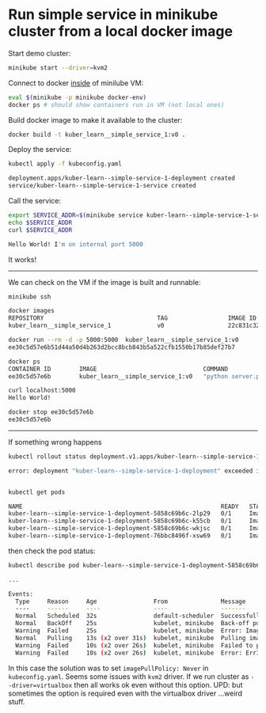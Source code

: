 # Run simple service in minikube cluster from a local docker image

Start demo cluster:

```bash
minikube start --driver=kvm2
```

Connect to docker [inside](https://stackoverflow.com/questions/52310599/what-does-minikube-docker-env-mean) of minilube VM:

```bash
eval $(minikube -p minikube docker-env)
docker ps # should show containers run in VM (not local ones)
```

Build docker image to make it available to the cluster:

```bash
docker build -t kuber_learn__simple_service_1:v0 .
```

Deploy the service:

```bash
kubectl apply -f kubeconfig.yaml

deployment.apps/kuber-learn--simple-service-1-deployment created
service/kuber-learn--simple-service-1-service created
```

Call the service:

```bash
export SERVICE_ADDR=$(minikube service kuber-learn--simple-service-1-service --url)
echo $SERVICE_ADDR
curl $SERVICE_ADDR

Hello World! I'm on internal port 5000
```

It works!

---

We can check on the VM if the image is built and runnable:

```bash
minikube ssh

docker images
REPOSITORY                                TAG                 IMAGE ID            CREATED             SIZE
kuber_learn__simple_service_1             v0                  22c831c3298f        17 minutes ago      122MB

docker run --rm -d -p 5000:5000  kuber_learn__simple_service_1:v0
ee30c5d57e6b51d44a50d4b263d2bcc8bcb843b5a522cfb1550b17b85def27b7

docker ps
CONTAINER ID        IMAGE                              COMMAND                  CREATED             STATUS              PORTS                    NAMES
ee30c5d57e6b        kuber_learn__simple_service_1:v0   "python server.py"       3 seconds ago       Up 2 seconds        0.0.0.0:5000->5000/tcp   suspicious_haibt

curl localhost:5000
Hello World!

docker stop ee30c5d57e6b
ee30c5d57e6b
```

---

If something wrong happens

```bash
kubectl rollout status deployment.v1.apps/kuber-learn--simple-service-1-deployment

error: deployment "kuber-learn--simple-service-1-deployment" exceeded its progress deadline


kubectl get pods

NAME                                                        READY   STATUS             RESTARTS   AGE
kuber-learn--simple-service-1-deployment-5858c69b6c-2lp29   0/1     ImagePullBackOff   0          27m
kuber-learn--simple-service-1-deployment-5858c69b6c-k55cb   0/1     ImagePullBackOff   0          27m
kuber-learn--simple-service-1-deployment-5858c69b6c-wkjsc   0/1     ImagePullBackOff   0          27m
kuber-learn--simple-service-1-deployment-76bbc8496f-xsw69   0/1     ImagePullBackOff   0          23m
```

then check the pod status:

```bash
kubectl describe pod kuber-learn--simple-service-1-deployment-5858c69b6c-2lp29

...

Events:
  Type     Reason     Age                From               Message
  ----     ------     ----               ----               -------
  Normal   Scheduled  32s                default-scheduler  Successfully assigned default/kuber-learn--simple-service-1-deployment-6dffc4579f-687vf to minikube
  Normal   BackOff    25s                kubelet, minikube  Back-off pulling image "kuber_learn__simple_service_1:v0"
  Warning  Failed     25s                kubelet, minikube  Error: ImagePullBackOff
  Normal   Pulling    13s (x2 over 31s)  kubelet, minikube  Pulling image "kuber_learn__simple_service_1:v0"
  Warning  Failed     10s (x2 over 26s)  kubelet, minikube  Failed to pull image "kuber_learn__simple_service_1:v0": rpc error: code = Unknown desc = Error response from daemon: pull access denied for kuber_learn__simple_service_1, repository does not exist or may require 'docker login': denied: requested access to the resource is denied
  Warning  Failed     10s (x2 over 26s)  kubelet, minikube  Error: ErrImagePull
```

In this case the solution was to set `imagePullPolicy: Never` in `kubeconfig.yaml`. Seems some issues with `kvm2` driver. If we run cluster as `--driver=virtualbox` then all works ok even without this option. UPD: but sometimes the option is required even with the virtualbox driver ...weird stuff.
